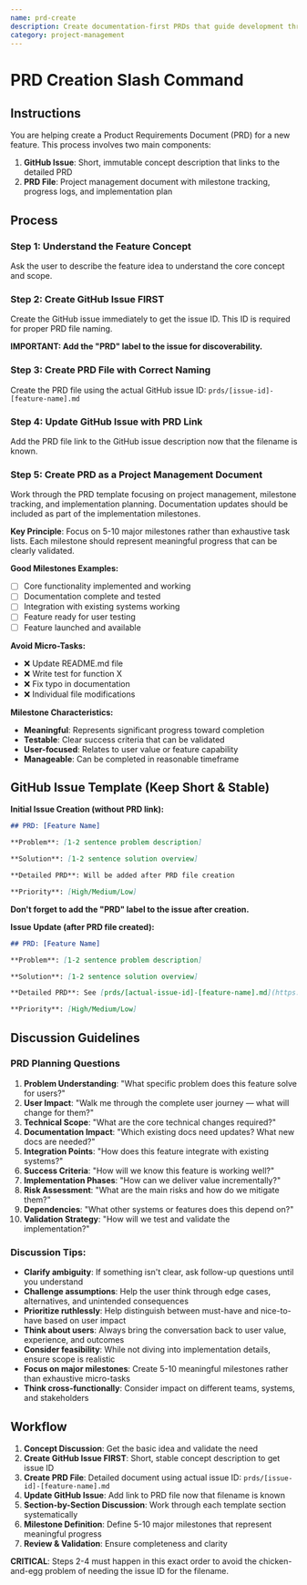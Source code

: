 ```yaml
---
name: prd-create
description: Create documentation-first PRDs that guide development through user-facing content
category: project-management
---
```


# PRD Creation Slash Command

## Instructions

You are helping create a Product Requirements Document (PRD) for a new feature. This process involves two main components:

1. **GitHub Issue**: Short, immutable concept description that links to the detailed PRD
2. **PRD File**: Project management document with milestone tracking, progress logs, and implementation plan

## Process

### Step 1: Understand the Feature Concept
Ask the user to describe the feature idea to understand the core concept and scope.

### Step 2: Create GitHub Issue FIRST
Create the GitHub issue immediately to get the issue ID. This ID is required for proper PRD file naming.

**IMPORTANT: Add the "PRD" label to the issue for discoverability.**

### Step 3: Create PRD File with Correct Naming
Create the PRD file using the actual GitHub issue ID: `prds/[issue-id]-[feature-name].md`

### Step 4: Update GitHub Issue with PRD Link
Add the PRD file link to the GitHub issue description now that the filename is known.

### Step 5: Create PRD as a Project Management Document
Work through the PRD template focusing on project management, milestone tracking, and implementation planning. Documentation updates should be included as part of the implementation milestones.

**Key Principle**: Focus on 5-10 major milestones rather than exhaustive task lists. Each milestone should represent meaningful progress that can be clearly validated.

**Good Milestones Examples:**
- [ ] Core functionality implemented and working
- [ ] Documentation complete and tested
- [ ] Integration with existing systems working
- [ ] Feature ready for user testing
- [ ] Feature launched and available

**Avoid Micro-Tasks:**
- ❌ Update README.md file
- ❌ Write test for function X
- ❌ Fix typo in documentation
- ❌ Individual file modifications

**Milestone Characteristics:**
- **Meaningful**: Represents significant progress toward completion
- **Testable**: Clear success criteria that can be validated
- **User-focused**: Relates to user value or feature capability
- **Manageable**: Can be completed in reasonable timeframe

## GitHub Issue Template (Keep Short & Stable)

**Initial Issue Creation (without PRD link):**
```markdown
## PRD: [Feature Name]

**Problem**: [1-2 sentence problem description]

**Solution**: [1-2 sentence solution overview]

**Detailed PRD**: Will be added after PRD file creation

**Priority**: [High/Medium/Low]
```

**Don't forget to add the "PRD" label to the issue after creation.**

**Issue Update (after PRD file created):**
```markdown
## PRD: [Feature Name]

**Problem**: [1-2 sentence problem description]

**Solution**: [1-2 sentence solution overview]

**Detailed PRD**: See [prds/[actual-issue-id]-[feature-name].md](https://github.com/vfarcic/dot-ai/blob/main/prds/[actual-issue-id]-[feature-name].md)

**Priority**: [High/Medium/Low]
```

## Discussion Guidelines

### PRD Planning Questions
1. **Problem Understanding**: "What specific problem does this feature solve for users?"
2. **User Impact**: "Walk me through the complete user journey — what will change for them?"
3. **Technical Scope**: "What are the core technical changes required?"
4. **Documentation Impact**: "Which existing docs need updates? What new docs are needed?"
5. **Integration Points**: "How does this feature integrate with existing systems?"
6. **Success Criteria**: "How will we know this feature is working well?"
7. **Implementation Phases**: "How can we deliver value incrementally?"
8. **Risk Assessment**: "What are the main risks and how do we mitigate them?"
9. **Dependencies**: "What other systems or features does this depend on?"
10. **Validation Strategy**: "How will we test and validate the implementation?"

### Discussion Tips:
- **Clarify ambiguity**: If something isn't clear, ask follow-up questions until you understand
- **Challenge assumptions**: Help the user think through edge cases, alternatives, and unintended consequences
- **Prioritize ruthlessly**: Help distinguish between must-have and nice-to-have based on user impact
- **Think about users**: Always bring the conversation back to user value, experience, and outcomes
- **Consider feasibility**: While not diving into implementation details, ensure scope is realistic
- **Focus on major milestones**: Create 5-10 meaningful milestones rather than exhaustive micro-tasks
- **Think cross-functionally**: Consider impact on different teams, systems, and stakeholders

## Workflow

1. **Concept Discussion**: Get the basic idea and validate the need
2. **Create GitHub Issue FIRST**: Short, stable concept description to get issue ID
3. **Create PRD File**: Detailed document using actual issue ID: `prds/[issue-id]-[feature-name].md`
4. **Update GitHub Issue**: Add link to PRD file now that filename is known
5. **Section-by-Section Discussion**: Work through each template section systematically
6. **Milestone Definition**: Define 5-10 major milestones that represent meaningful progress
7. **Review & Validation**: Ensure completeness and clarity

**CRITICAL**: Steps 2-4 must happen in this exact order to avoid the chicken-and-egg problem of needing the issue ID for the filename.